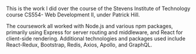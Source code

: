 This is the work I did over the course of the Stevens Institute of Technology course CS554- Web Development II, under Patrick Hill.

The coursework all worked with Node.js and various npm packages, primarily using Express for server routing and middleware, and React for client-side rendering.
Additional technologies and packages used include React-Redux, Bootstrap, Redis, Axios, Apollo, and GraphQL.
